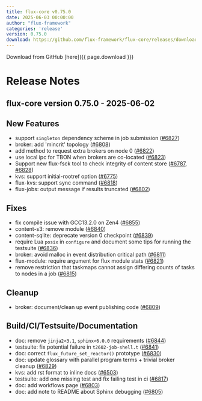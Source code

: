 ```yaml
---
title: flux-core v0.75.0
date: 2025-06-03 00:00:00
author: "flux-framework"
categories: 'release'
version: 0.75.0
download: https://github.com/flux-framework/flux-core/releases/download/v0.75.0/flux-core-0.75.0.tar.gz
---
```


Download from GitHub [here]({{ page.download }})

# Release Notes

flux-core version 0.75.0 - 2025-06-02
-------------------------------------

## New Features
 * support `singleton` dependency scheme in job submission ([#6827](https://github.com/flux-framework/flux-core/issues/6827))
 * broker: add 'mincrit' topology ([#6808](https://github.com/flux-framework/flux-core/issues/6808))
 * add method to request extra brokers on node 0 ([#6822](https://github.com/flux-framework/flux-core/issues/6822))
 * use local ipc for TBON when brokers are co-located ([#6823](https://github.com/flux-framework/flux-core/issues/6823))
 * Support new flux-fsck tool to check integrity of content store ([#6787](https://github.com/flux-framework/flux-core/issues/6787), [#6828](https://github.com/flux-framework/flux-core/issues/6828))
 * kvs: support initial-rootref option ([#6775](https://github.com/flux-framework/flux-core/issues/6775))
 * flux-kvs: support sync command ([#6818](https://github.com/flux-framework/flux-core/issues/6818))
 * flux-jobs: output message if results truncated ([#6802](https://github.com/flux-framework/flux-core/issues/6802))

## Fixes
 * fix compile issue with GCC13.2.0 on Zen4 ([#6855](https://github.com/flux-framework/flux-core/issues/6855))
 * content-s3: remove module ([#6840](https://github.com/flux-framework/flux-core/issues/6840))
 * content-sqlite: deprecate version 0 checkpoint ([#6839](https://github.com/flux-framework/flux-core/issues/6839))
 * require Lua `posix` in `configure` and document some tips for running
   the testsuite ([#6836](https://github.com/flux-framework/flux-core/issues/6836))
 * broker: avoid malloc in event distribution critical path ([#6811](https://github.com/flux-framework/flux-core/issues/6811))
 * flux-module: require argument for flux module stats ([#6821](https://github.com/flux-framework/flux-core/issues/6821))
 * remove restriction that taskmaps cannot assign differing counts of tasks
   to nodes in a job ([#6815](https://github.com/flux-framework/flux-core/issues/6815))

## Cleanup
 * broker: document/clean up event publishing code ([#6809](https://github.com/flux-framework/flux-core/issues/6809))

## Build/CI/Testsuite/Documentation
 * doc: remove `jinja2<3.1`, `sphinx<6.0.0` requirements ([#6844](https://github.com/flux-framework/flux-core/issues/6844))
 * testsuite: fix potential failure in `t2602-job-shell.t` ([#6841](https://github.com/flux-framework/flux-core/issues/6841))
 * doc: correct `flux_future_set_reactor()` prototype ([#6830](https://github.com/flux-framework/flux-core/issues/6830))
 * doc: update glossary with parallel program terms + trivial broker cleanup
   ([#6829](https://github.com/flux-framework/flux-core/issues/6829))
 * kvs: add rst format to inline docs ([#6503](https://github.com/flux-framework/flux-core/issues/6503))
 * testsuite: add one missing test and fix failing test in ci ([#6817](https://github.com/flux-framework/flux-core/issues/6817))
 * doc: add workflows page ([#6803](https://github.com/flux-framework/flux-core/issues/6803))
 * doc: add note to README about Sphinx debugging ([#6805](https://github.com/flux-framework/flux-core/issues/6805))

